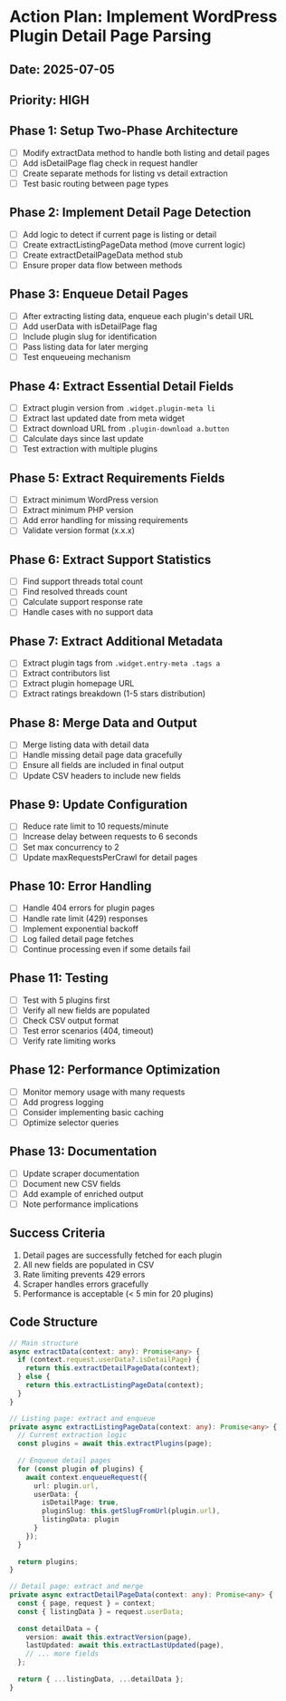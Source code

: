 # Action Plan: Implement WordPress Plugin Detail Page Parsing

## Date: 2025-07-05
## Priority: HIGH

## Phase 1: Setup Two-Phase Architecture

- [ ] Modify extractData method to handle both listing and detail pages
- [ ] Add isDetailPage flag check in request handler
- [ ] Create separate methods for listing vs detail extraction
- [ ] Test basic routing between page types

## Phase 2: Implement Detail Page Detection

- [ ] Add logic to detect if current page is listing or detail
- [ ] Create extractListingPageData method (move current logic)
- [ ] Create extractDetailPageData method stub
- [ ] Ensure proper data flow between methods

## Phase 3: Enqueue Detail Pages

- [ ] After extracting listing data, enqueue each plugin's detail URL
- [ ] Add userData with isDetailPage flag
- [ ] Include plugin slug for identification
- [ ] Pass listing data for later merging
- [ ] Test enqueueing mechanism

## Phase 4: Extract Essential Detail Fields

- [ ] Extract plugin version from `.widget.plugin-meta li`
- [ ] Extract last updated date from meta widget
- [ ] Extract download URL from `.plugin-download a.button`
- [ ] Calculate days since last update
- [ ] Test extraction with multiple plugins

## Phase 5: Extract Requirements Fields

- [ ] Extract minimum WordPress version
- [ ] Extract minimum PHP version
- [ ] Add error handling for missing requirements
- [ ] Validate version format (x.x.x)

## Phase 6: Extract Support Statistics

- [ ] Find support threads total count
- [ ] Find resolved threads count
- [ ] Calculate support response rate
- [ ] Handle cases with no support data

## Phase 7: Extract Additional Metadata

- [ ] Extract plugin tags from `.widget.entry-meta .tags a`
- [ ] Extract contributors list
- [ ] Extract plugin homepage URL
- [ ] Extract ratings breakdown (1-5 stars distribution)

## Phase 8: Merge Data and Output

- [ ] Merge listing data with detail data
- [ ] Handle missing detail page data gracefully
- [ ] Ensure all fields are included in final output
- [ ] Update CSV headers to include new fields

## Phase 9: Update Configuration

- [ ] Reduce rate limit to 10 requests/minute
- [ ] Increase delay between requests to 6 seconds
- [ ] Set max concurrency to 2
- [ ] Update maxRequestsPerCrawl for detail pages

## Phase 10: Error Handling

- [ ] Handle 404 errors for plugin pages
- [ ] Handle rate limit (429) responses
- [ ] Implement exponential backoff
- [ ] Log failed detail page fetches
- [ ] Continue processing even if some details fail

## Phase 11: Testing

- [ ] Test with 5 plugins first
- [ ] Verify all new fields are populated
- [ ] Check CSV output format
- [ ] Test error scenarios (404, timeout)
- [ ] Verify rate limiting works

## Phase 12: Performance Optimization

- [ ] Monitor memory usage with many requests
- [ ] Add progress logging
- [ ] Consider implementing basic caching
- [ ] Optimize selector queries

## Phase 13: Documentation

- [ ] Update scraper documentation
- [ ] Document new CSV fields
- [ ] Add example of enriched output
- [ ] Note performance implications

## Success Criteria

1. Detail pages are successfully fetched for each plugin
2. All new fields are populated in CSV
3. Rate limiting prevents 429 errors
4. Scraper handles errors gracefully
5. Performance is acceptable (< 5 min for 20 plugins)

## Code Structure

```typescript
// Main structure
async extractData(context: any): Promise<any> {
  if (context.request.userData?.isDetailPage) {
    return this.extractDetailPageData(context);
  } else {
    return this.extractListingPageData(context);
  }
}

// Listing page: extract and enqueue
private async extractListingPageData(context: any): Promise<any> {
  // Current extraction logic
  const plugins = await this.extractPlugins(page);
  
  // Enqueue detail pages
  for (const plugin of plugins) {
    await context.enqueueRequest({
      url: plugin.url,
      userData: {
        isDetailPage: true,
        pluginSlug: this.getSlugFromUrl(plugin.url),
        listingData: plugin
      }
    });
  }
  
  return plugins;
}

// Detail page: extract and merge
private async extractDetailPageData(context: any): Promise<any> {
  const { page, request } = context;
  const { listingData } = request.userData;
  
  const detailData = {
    version: await this.extractVersion(page),
    lastUpdated: await this.extractLastUpdated(page),
    // ... more fields
  };
  
  return { ...listingData, ...detailData };
}
```